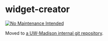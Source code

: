 # widget-creator

[![No Maintenance Intended](http://unmaintained.tech/badge.svg)](http://unmaintained.tech/)

Moved to [a UW-Madison internal git repository](https://git.doit.wisc.edu/wps/myuw-service/myuw-legacy/widget-creator).
